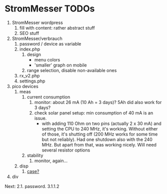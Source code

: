 # StromMesser TODOs

1. StromMesser wordpress
   1. fill with content: rather abstract stuff
   1. SEO stuff
2. StromMesser/verbrauch
   1. password / device as variable
   2. index.php
      1. design
         * menu colors
         * 'smaller' graph on mobile
      1. range selection, disable non-available ones
   3. rx_v2.php
   4. settings.php
3. pico devices
   1. meas   
      1. current consumption
         1. monitor: about 26 mA (10 Ah = 3 days)? 5Ah did also work for 3 days?
         2. check solar panel setup: min consumption of 40 mA is an issue. 
            * with adding 110 Ohm on two pins (actually 2 x 30 mA) and setting the CPU to 240 MHz, it's working. Without either of those, it's shutting off (200 MHz works for some time but not reliably). Had one shutdown also with the 240 MHz. But apart from that, was working nicely. Will need several resistor options
      2. stability
         1. monitor, again...
   2. disp
      1. [case?](https://www.thingiverse.com/thing:4767008)
4. div


Next:  2.1. password. 3.1.1.2
